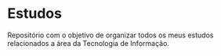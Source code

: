 # Estudos
Repositório com o objetivo de organizar todos os meus estudos relacionados a área da Tecnologia de Informação.
